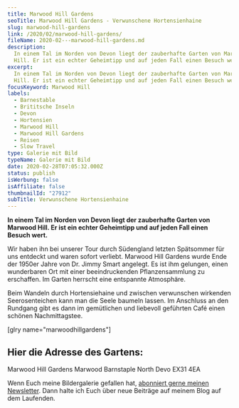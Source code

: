 ```yaml
---
title: Marwood Hill Gardens
seoTitle: Marwood Hill Gardens - Verwunschene Hortensienhaine
slug: marwood-hill-gardens
link: /2020/02/marwood-hill-gardens/
fileName: 2020-02---marwood-hill-gardens.md
description:
  In einem Tal im Norden von Devon liegt der zauberhafte Garten von Marwood
  Hill. Er ist ein echter Geheimtipp und auf jeden Fall einen Besuch wert.
excerpt:
  In einem Tal im Norden von Devon liegt der zauberhafte Garten von Marwood
  Hill. Er ist ein echter Geheimtipp und auf jeden Fall einen Besuch wert.
focusKeyword: Marwood Hill
labels:
  - Barnestable
  - Brititsche Inseln
  - Devon
  - Hortensien
  - Marwood Hill
  - Marwood Hill Gardens
  - Reisen
  - Slow Travel
type: Galerie mit Bild
typeName: Galerie mit Bild
date: 2020-02-28T07:05:32.000Z
status: publish
isWerbung: false
isAffiliate: false
thumbnailId: "27912"
subTitle: Verwunschene Hortensienhaine
---
```


<strong>In einem Tal im Norden von Devon liegt der zauberhafte Garten von
Marwood Hill. Er ist ein echter Geheimtipp und auf jeden Fall einen Besuch
wert.</strong>

Wir haben ihn bei unserer Tour durch Südengland letzten Spätsommer für uns
entdeckt und waren sofort verliebt. Marwood Hill Gardens wurde Ende der 1950er
Jahre von Dr. Jimmy Smart angelegt. Es ist ihm gelungen, einen wunderbaren Ort
mit einer beeindruckenden Pflanzensammlung zu erschaffen. Im Garten herrscht
eine entspannte Atmosphäre.

Beim Wandeln durch Hortensiehaine und zwischen verwunschen wirkenden
Seerosenteichen kann man die Seele baumeln lassen. Im Anschluss an den Rundgang
gibt es dann im gemütlichen und liebevoll geführten Café einen schönen
Nachmittagstee.

[glry name="marwoodhillgardens"]

## Hier die Adresse des Gartens:

Marwood Hill Gardens Marwood Barnstaple North Devo EX31 4EA

Wenn Euch meine Bildergalerie gefallen hat, <a href="#newsletter">abonniert
gerne meinen Newsletter</a>. Dann halte ich Euch über neue Beiträge auf meinem
Blog auf dem Laufenden.
